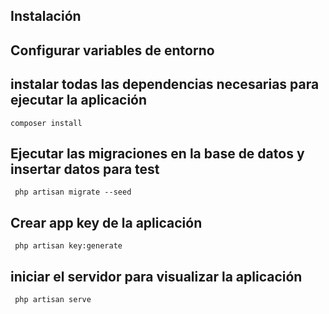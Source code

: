 ## Instalación

## Configurar variables de entorno

## instalar todas las dependencias necesarias para ejecutar la aplicación
``` 
composer install
```
## Ejecutar las migraciones en la base de datos y insertar datos para test
```
 php artisan migrate --seed
```
## Crear app key de la aplicación
```
 php artisan key:generate 
```
## iniciar el servidor para visualizar la aplicación
```
 php artisan serve
```

